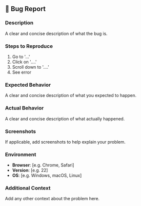 ## 🐛 Bug Report

### Description
A clear and concise description of what the bug is.

### Steps to Reproduce
1. Go to '...'
2. Click on '....'
3. Scroll down to '....'
4. See error

### Expected Behavior
A clear and concise description of what you expected to happen.

### Actual Behavior
A clear and concise description of what actually happened.

### Screenshots
If applicable, add screenshots to help explain your problem.

### Environment
- **Browser**: [e.g. Chrome, Safari]
- **Version**: [e.g. 22]
- **OS**: [e.g. Windows, macOS, Linux]

### Additional Context
Add any other context about the problem here. 